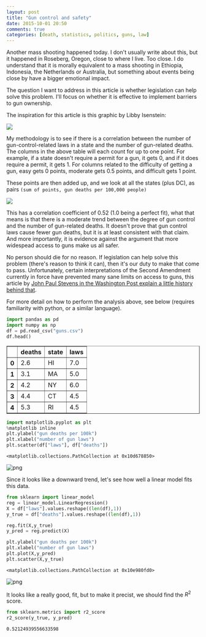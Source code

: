 ```yaml
---
layout: post
title: "Gun control and safety"
date: 2015-10-01 20:50
comments: true
categories: [death, statistics, politics, guns, law]
---
```


Another mass shooting happened today. I don't usually write about this, but it happened in Roseberg, Oregon, close to where I live. Too close. I do understand that it is morally equivalent to a mass shooting in Ethiopia, Indonesia, the Netherlands or Australia, but something about events being close by have a bigger emotional impact.

The question I want to address in this article is whether legislation can help solve this problem. I'll focus on whether it is effective to implement barriers to gun ownership.

The inspiration for this article is this graphic by Libby Isenstein:

<img src="https://pbs.twimg.com/media/COF4FxPUkAEmOkI.jpg:large">

My methodology is to see if there is a correlation between the number of gun-control-related laws in a state and the number of gun-related deaths. The columns in the above table will each count for up to one point. For example, if a state doesn't require a permit for a gun, it gets 0, and if it does require a permit, it gets 1. For columns related to the difficulty of getting a gun, easy gets 0 points, moderate gets 0.5 points, and difficult gets 1 point.

These points are then added up, and we look at all the states (plus DC), as pairs `(sum of points, gun deaths per 100,000 people)`

<img src="/images/blogimg/guns_output_6_1.png">

This has a correlation coefficient of 0.52 (1.0 being a perfect fit), what that means is that there is a moderate trend between the degree of gun control and the number of gun-related deaths. It doesn't prove that gun control laws cause fewer gun deaths, but it is at least consistent with that claim. And more importantly, it is evidence against the argument that more widespead access to guns make us all safer.

No person should die for no reason. If legislation can help solve this problem (there's reason to think it can), then it's our duty to make that come to pass. Unfortunately, certain interpretations of the Second Amendment currently in force have prevented many sane limits on access to guns, this article by [John Paul Stevens in the Washington Post explain a little history behind that](https://www.washingtonpost.com/opinions/the-five-extra-words-that-can-fix-the-second-amendment/2014/04/11/f8a19578-b8fa-11e3-96ae-f2c36d2b1245_story.html?postshare=2541443818572894).

For more detail on how to perform the analysis above, see below (requires familiarity with python, or a similar language).


```python
import pandas as pd
import numpy as np
df = pd.read_csv("guns.csv")
df.head()
```




<div>
<table border="1" class="dataframe">
  <thead>
    <tr style="text-align: right;">
      <th></th>
      <th>deaths</th>
      <th>state</th>
      <th>laws</th>
    </tr>
  </thead>
  <tbody>
    <tr>
      <th>0</th>
      <td>2.6</td>
      <td>HI</td>
      <td>7.0</td>
    </tr>
    <tr>
      <th>1</th>
      <td>3.1</td>
      <td>MA</td>
      <td>5.0</td>
    </tr>
    <tr>
      <th>2</th>
      <td>4.2</td>
      <td>NY</td>
      <td>6.0</td>
    </tr>
    <tr>
      <th>3</th>
      <td>4.4</td>
      <td>CT</td>
      <td>4.5</td>
    </tr>
    <tr>
      <th>4</th>
      <td>5.3</td>
      <td>RI</td>
      <td>4.5</td>
    </tr>
  </tbody>
</table>
</div>




```python
import matplotlib.pyplot as plt
%matplotlib inline
plt.ylabel("gun deaths per 100k")
plt.xlabel("number of gun laws")
plt.scatter(df["laws"], df["deaths"])
```




    <matplotlib.collections.PathCollection at 0x10d678850>




![png](/images/blogimg/guns_output_3_1.png)


Since it looks like a downward trend, let's see how well a linear model fits this data.


```python
from sklearn import linear_model
reg = linear_model.LinearRegression() 
X = df["laws"].values.reshape((len(df),1))
y_true = df["deaths"].values.reshape((len(df),1))

reg.fit(X,y_true)
y_pred = reg.predict(X)
```


```python
plt.ylabel("gun deaths per 100k")
plt.xlabel("number of gun laws")
plt.plot(X,y_pred)
plt.scatter(X,y_true)
```




    <matplotlib.collections.PathCollection at 0x10e980fd0>




![png](/images/blogimg/guns_output_6_1.png)


It looks like a really good, fit, but to make it precist, we should find the $R^2$ score.


```python
from sklearn.metrics import r2_score
r2_score(y_true, y_pred)
```




    0.52124939556633598





